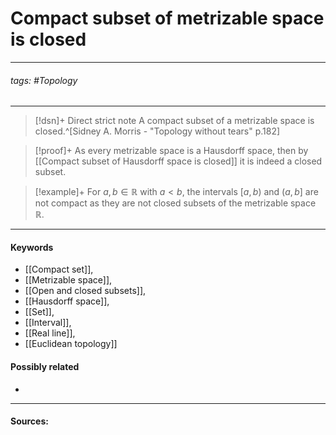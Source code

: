 # Compact subset of metrizable space is closed
***
###### tags: #Topology 
***
>[!dsn]+ Direct strict note
>A compact subset of a metrizable space is closed.^[Sidney A. Morris - "Topology without tears" p.182]

>[!proof]+
>As every metrizable space is a Hausdorff space, then by [[Compact subset of Hausdorff space is closed]] it is indeed a closed subset. 

>[!example]+ 
>For $a,b\in\mathbb{R}$ with $a<b$, the intervals $[a,b)$ and $(a,b]$ are not compact as they are not closed subsets of the metrizable space $\mathbb{R}$. 

***
#### Keywords
- [[Compact set]],
- [[Metrizable space]],
- [[Open and closed subsets]],
- [[Hausdorff space]],
- [[Set]],
- [[Interval]],
- [[Real line]],
- [[Euclidean topology]]
#### Possibly related
- 
***
#### Sources: